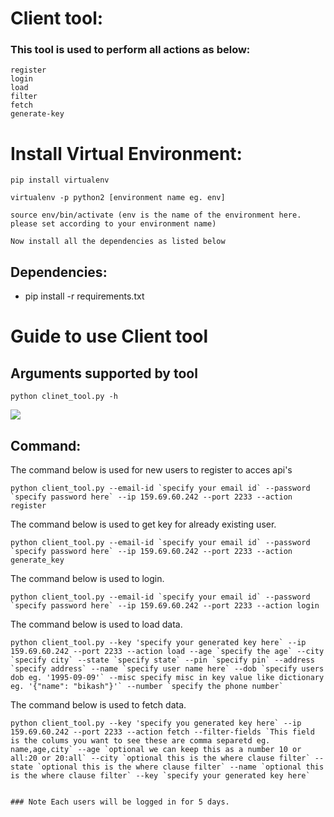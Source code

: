 # Client tool:

### This tool is used to perform all actions as below:
    register
    login
    load
    filter
    fetch
    generate-key

# Install Virtual Environment:
```
pip install virtualenv

virtualenv -p python2 [environment name eg. env]

source env/bin/activate (env is the name of the environment here. please set according to your environment name)

Now install all the dependencies as listed below
```

## Dependencies:
- pip install -r requirements.txt

# Guide to use Client tool

## Arguments supported by tool

```
python clinet_tool.py -h
```
![](https://i.imgur.com/ts9thRn.png)

## Command:

The command below is used for new users to register to acces api's
```
python client_tool.py --email-id `specify your email id` --password `specify password here` --ip 159.69.60.242 --port 2233 --action register
```

The command below is used to get key for already existing user.
```
python client_tool.py --email-id `specify your email id` --password `specify password here` --ip 159.69.60.242 --port 2233 --action generate_key
```

The command below is used to login.
```
python client_tool.py --email-id `specify your email id` --password `specify password here` --ip 159.69.60.242 --port 2233 --action login
```

The command below is used to load data.
```
python client_tool.py --key 'specify your generated key here` --ip 159.69.60.242 --port 2233 --action load --age `specify the age` --city `specify city` --state `specify state` --pin `specify pin` --address `specify address` --name `specify user name here` --dob `specify users dob eg. '1995-09-09'` --misc specify misc in key value like dictionary eg. '{"name": "bikash"}'` --number `specify the phone number`
```

The command below is used to fetch data.
```
python client_tool.py --key 'specify you generated key here` --ip 159.69.60.242 --port 2233 --action fetch --filter-fields `This field is the colums you want to see these are comma separetd eg. name,age,city` --age `optional we can keep this as a number 10 or all:20 or 20:all` --city `optional this is the where clause filter` --state `optional this is the where clause filter` --name `optional this is the where clause filter` --key `specify your generated key here`


### Note Each users will be logged in for 5 days.

